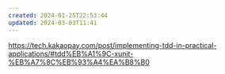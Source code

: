 ```yaml
---
created: 2024-01-25T22:53:44
updated: 2024-03-03T11:41
---
```

https://tech.kakaopay.com/post/implementing-tdd-in-practical-applications/#tdd%EB%A1%9C-xunit-%EB%A7%8C%EB%93%A4%EA%B8%B0